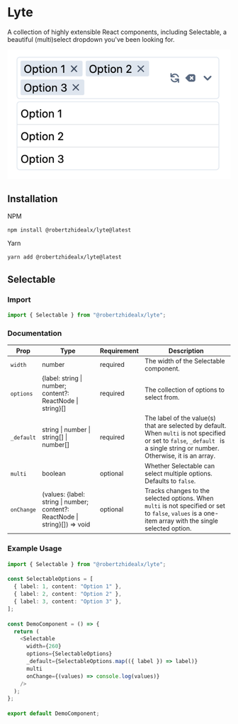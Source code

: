 # Lyte

A collection of highly extensible React components, including Selectable, a beautiful (multi)select dropdown you've been looking for.

![showcase](./static/showcase.png)

## Installation

NPM

```bash
npm install @robertzhidealx/lyte@latest
```

Yarn

```bash
yarn add @robertzhidealx/lyte@latest
```

## Selectable

### Import

```js
import { Selectable } from "@robertzhidealx/lyte";
```

### Documentation

| Prop       | Type                                                                         | Requirement | Description                                                                                                                                                                   |
| ---------- | ---------------------------------------------------------------------------- | ----------- | ----------------------------------------------------------------------------------------------------------------------------------------------------------------------------- |
| `width`    | number                                                                       | required    | The width of the Selectable component.                                                                                                                                        |
| `options`  | {label: string \| number; content?: ReactNode \| string}[]                   | required    | The collection of options to select from.                                                                                                                                     |
| `_default` | string \| number \| string[] \| number[]                                     | required    | The label of the value(s) that are selected by default. When `multi` is not specified or set to `false`, `_default ` is a single string or number. Otherwise, it is an array. |
| `multi`    | boolean                                                                      | optional    | Whether Selectable can select multiple options. Defaults to `false`.                                                                                                          |
| `onChange` | (values: {label: string \| number; content?: ReactNode \| string}[]) => void | optional    | Tracks changes to the selected options. When `multi` is not specified or set to `false`, `values` is a one-item array with the single selected option.                        |

### Example Usage

```ts
import { Selectable } from "@robertzhidealx/lyte";

const SelectableOptions = [
  { label: 1, content: "Option 1" },
  { label: 2, content: "Option 2" },
  { label: 3, content: "Option 3" },
];

const DemoComponent = () => {
  return (
    <Selectable
      width={260}
      options={SelectableOptions}
      _default={SelectableOptions.map(({ label }) => label)}
      multi
      onChange={(values) => console.log(values)}
    />
  );
};

export default DemoComponent;
```
